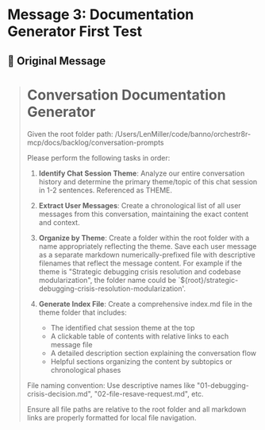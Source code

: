 # Message 3: Documentation Generator First Test

## 📝 **Original Message**
> # Conversation Documentation Generator
> 
> Given the root folder path: /Users/LenMiller/code/banno/orchestr8r-mcp/docs/backlog/conversation-prompts
> 
> Please perform the following tasks in order:
> 
> 1. **Identify Chat Session Theme**: Analyze our entire conversation history and determine the primary theme/topic of this chat session in 1-2 sentences. Referenced as THEME.
> 
> 2. **Extract User Messages**: Create a chronological list of all user messages from this conversation, maintaining the exact content and context.
> 
> 3. **Organize by Theme**: Create a folder within the root folder with a name appropriately reflecting the theme. Save each user message as a separate markdown numerically-prefixed file with descriptive filenames that reflect the message content.
>    For example if the theme is "Strategic debugging crisis resolution and codebase modularization", the folder name could be `${root}/strategic-debugging-crisis-resolution-modularization'.
> 
> 4. **Generate Index File**: Create a comprehensive index.md file in the theme folder that includes:
>    - The identified chat session theme at the top
>    - A clickable table of contents with relative links to each message file
>    - A detailed description section explaining the conversation flow
>    - Helpful sections organizing the content by subtopics or chronological phases
> 
> File naming convention: Use descriptive names like "01-debugging-crisis-decision.md", "02-file-resave-request.md", etc.
> 
> Ensure all file paths are relative to the root folder and all markdown links are properly formatted for local file navigation.